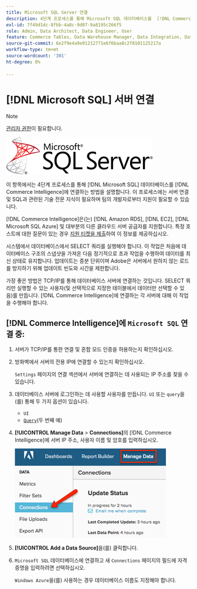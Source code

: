 ```yaml
---
title: Microsoft SQL Server 연결
description: 4단계 프로세스를 통해 Microsoft SQL 데이터베이스를  [!DNL Commerce Intelligence] 에 연결하는 방법을 알아봅니다.
exl-id: 7f49d1dc-8fbb-4a8c-9d07-9a8195c266f5
role: Admin, Data Architect, Data Engineer, User
feature: Commerce Tables, Data Warehouse Manager, Data Integration, Data Import/Export, SQL Report Builder
source-git-commit: 6e2f9e4a9e91212771e6f6baa8c2f8101125217a
workflow-type: tm+mt
source-wordcount: '301'
ht-degree: 0%

---
```


# [!DNL Microsoft SQL] 서버 연결

>[!NOTE]
>
>[관리자 권한](../../../administrator/user-management/user-management.md)이 필요합니다.

![](../../../assets/MicrosoftSQLServer-logo.png)

이 항목에서는 4단계 프로세스를 통해 [!DNL Microsoft SQL] 데이터베이스를 [!DNL Commerce Intelligence]에 연결하는 방법을 설명합니다. 이 프로세스에는 서버 연결 및 SQL과 관련된 기술 전문 지식이 필요하며 팀의 개발자로부터 지원이 필요할 수 있습니다.

[!DNL Commerce Intelligence]은(는) [!DNL Amazon RDS], [!DNL EC2], [!DNL Microsoft SQL Azure] 및 대부분의 다른 클라우드 서버 공급자를 지원합니다. 특정 호스트에 대한 질문이 있는 경우 [지원 티켓을 제출](https://experienceleague.adobe.com/docs/commerce-knowledge-base/kb/troubleshooting/miscellaneous/mbi-service-policies.html?lang=ko)하여 이 정보를 제공하십시오.

시스템에서 데이터베이스에서 SELECT 쿼리를 실행해야 합니다. 이 작업은 처음에 데이터베이스 구조의 스냅샷을 가져온 다음 정기적으로 초과 작업을 수행하여 데이터를 최신 상태로 유지합니다. 업데이트는 증분 단위이며 Adobe은 서버에서 원하지 않는 로드를 방지하기 위해 업데이트 빈도와 시간을 제한합니다.

가장 좋은 방법은 TCP/IP를 통해 데이터베이스 서버에 연결하는 것입니다. SELECT 쿼리만 실행할 수 있는 사용자(및 선택적으로 지정한 테이블에서 데이터만 선택할 수 있음)를 만듭니다. [!DNL Commerce Intelligence]에 연결하는 각 서버에 대해 이 작업을 수행해야 합니다.

## [!DNL Commerce Intelligence]에 `Microsoft SQL` 연결 중:

1. 서버가 TCP/IP를 통한 연결 및 혼합 모드 인증을 허용하는지 확인하십시오.

1. 방화벽에서 서버의 전용 IP에 연결할 수 있는지 확인하십시오.

   `Settings` 페이지의 연결 섹션에서 서버에 연결하는 데 사용되는 IP 주소를 찾을 수 있습니다.

1. 데이터베이스 서버에 로그인하는 데 사용할 사용자를 만듭니다. `UI` 또는 `query`을(를) 통해 두 가지 옵션이 있습니다.
   * `UI`
   * [`Query`](http://sqlserverplanet.com/security/add-user)(두 번째 예)

1. **[!UICONTROL Manage Data** > **Connections]**&#x200B;의 [!DNL Commerce Intelligence]에 서버 IP 주소, 사용자 이름 및 암호를 입력하십시오.

   ![](../../../assets/manage-data-connections.png)

1. **[!UICONTROL Add a Data Source]**&#x200B;을(를) 클릭합니다.

1. `Microsoft SQL` 데이터베이스에 연결하고 새 `Connections` 페이지의 필드에 자격 증명을 입력하려면 선택하십시오.

   `Windows Azure`을(를) 사용하는 경우 데이터베이스 이름도 지정해야 합니다.
